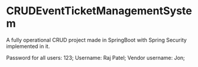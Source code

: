 # CRUDEventTicketManagementSystem
A fully operational CRUD project made in SpringBoot with Spring Security implemented in it.

Password for all users: 123;
Username: Raj Patel;
Vendor username: Jon;
